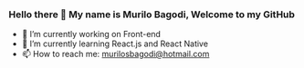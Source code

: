 ### Hello there 👋 My name is Murilo Bagodi, Welcome to my GitHub

- 🔭 I’m currently working on Front-end
- 🌱 I’m currently learning React.js and React Native
- 📫 How to reach me: murilosbagodi@hotmail.com
